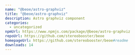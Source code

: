 ```yaml
---
name: "@beoe/astro-graphviz"
title: "@beoe/astro-graphviz"
description: Astro graphviz component
categories:
  - uncategorized
npmUrl: https://www.npmjs.com/package/@beoe/astro-graphviz
repoUrl: https://github.com/stereobooster/beoe
homepageUrl: https://github.com/stereobooster/beoe#readme
downloads: 14
---
```

